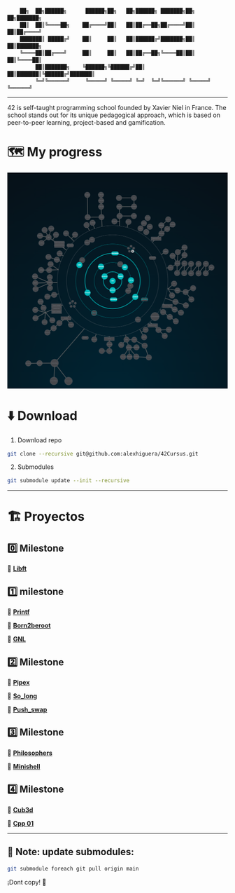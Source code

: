 
        ██╗  ██╗██████╗      ██████╗██╗   ██╗██████╗ ███████╗██╗   ██╗███████╗
        ██║  ██║╚════██╗    ██╔════╝██║   ██║██╔══██╗██╔════╝██║   ██║██╔════╝
        ███████║ █████╔╝    ██║     ██║   ██║██████╔╝███████╗██║   ██║███████╗
        ╚════██║██╔═══╝     ██║     ██║   ██║██╔══██╗╚════██║██║   ██║╚════██║
             ██║███████╗    ╚██████╗╚██████╔╝██║  ██║███████║╚██████╔╝███████║
             ╚═╝╚══════╝     ╚═════╝ ╚═════╝ ╚═╝  ╚═╝╚══════╝ ╚═════╝ ╚══════╝

---

42 is self-taught programming school founded by Xavier Niel in France. The school stands out for its unique pedagogical approach, which is based on peer-to-peer learning, project-based and gamification.

# 🗺️ My progress

<img src="img/roadmap.png"/>

# ⬇️ Download

1. Download repo
```bash
git clone --recursive git@github.com:alexhiguera/42Cursus.git
```   
2. Submodules
```bash
git submodule update --init --recursive
```
---
# 🏗️ Proyectos
## 0️⃣ Milestone

📁 **[Libft](git@github.com:alexhiguera/Libft.git)**

## 1️⃣ milestone


📁 **[Printf](git@github.com:alexhiguera/printf.git)**

📁 **[Born2beroot](3_Born2beroot)**

📁 **[GNL](git@github.com:alexhiguera/Get_Next_Line.git)**

## 2️⃣ Milestone


📁 **[Pipex](git@github.com:alexhiguera/Pipex.git)**

📁 **[So_long](git@github.com:alexhiguera/So_long.git)**

📁 **[Push_swap](git@github.com:alexhiguera/Push_swap.git)**

## 3️⃣ Milestone

📁 **[Philosophers](git@github.com:alexhiguera/Philosophers.git)**

📁 **[Minishell](git@github.com:alexhiguera/minishell.git)**

## 4️⃣ Milestone

📁 **[Cub3d](git@github.com:alexhiguera/42cub3d.git)**

📁 **[Cpp 01](git@github.com:alexhiguera/cpp_1.git-01)**

<!--
## 5️⃣ Milestone
## 6️⃣ Milestone
-->
---

## 📌 Note: update submodules:
```bash
git submodule foreach git pull origin main
```

¡Dont copy! 🚀